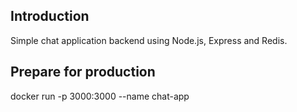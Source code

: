 ## Introduction

Simple chat application backend using Node.js, Express and Redis.

## Prepare for production

docker run -p 3000:3000 --name chat-app